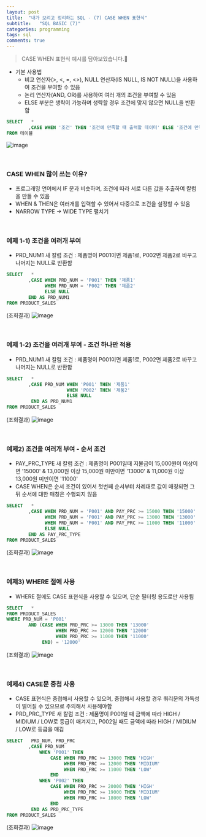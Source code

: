 ```yaml
---
layout: post
title:  "내가 보려고 정리하는 SQL - (7) CASE WHEN 표현식"
subtitle:   "SQL BASIC (7)"
categories: programming
tags: sql
comments: true
---
```


> CASE WHEN 표현식 예시를 담아보았습니다.🧐

* 기본 사용법
    * 비교 연산자(>, <, =, <>), NULL 연산자(IS NULL, IS NOT NULL)을 사용하여 조건을 부여할 수 있음
    * 논리 연산자(AND, OR)를 사용하여 여러 개의 조건을 부여할 수 있음
    * ELSE 부분은 생략이 가능하며 생략할 경우 조건에 맞지 않으면 NULL을 반환함
```sql
SELECT	 *
		,CASE WHEN '조건' THEN '조건에 만족할 때 출력할 데이터' ELSE '조건에 만족하지 않을 때 출력할 데이터' END
FROM 테이블
```
![image](https://user-images.githubusercontent.com/54492747/158295066-f1379a53-b887-47a0-b04c-6373377a1e1b.png)

<br>

### CASE WHEN 많이 쓰는 이유?
* 프로그래밍 언어에서 IF 문과 비슷하며, 조건에 따라 서로 다른 값을 추출하여 칼럼을 만들 수 있음 
* WHEN & THEN은 여러개를 입력할 수 있어서 다중으로 조건을 설정할 수 있음
* NARROW TYPE → WIDE TYPE 펼치기

<br>

### 예제 1-1) 조건을 여러개 부여 
* PRD_NUM1 새 칼럼 조건 : 제품명이 P001이면 제품1로, P002면 제품2로 바꾸고 나머지는 NULL로 반환함 
```sql
SELECT	 *
		,CASE WHEN PRD_NUM = 'P001' THEN '제품1'
		      WHEN PRD_NUM = 'P002' THEN '제품2'
     		  ELSE NULL
		END AS PRD_NUM1
FROM PRODUCT_SALES
```
(조회결과)
![image](https://user-images.githubusercontent.com/54492747/158305378-dabf93b4-ba5b-4521-baeb-c8096e62757f.png)

<br>

### 예제 1-2) 조건을 여러개 부여 - 조건 하나만 적용
* PRD_NUM1 새 칼럼 조건 : 제품명이 P001이면 제품1로, P002면 제품2로 바꾸고 나머지는 NULL로 반환함 
```sql
SELECT	 *
		,CASE PRD_NUM WHEN 'P001' THEN '제품1'
		     		  WHEN 'P002' THEN '제품2'
     		  		  ELSE NULL
		 END AS PRD_NUM1
FROM PRODUCT_SALES
```
(조회결과)
![image](https://user-images.githubusercontent.com/54492747/158305378-dabf93b4-ba5b-4521-baeb-c8096e62757f.png)

<br>

### 예제2) 조건을 여러개 부여 - 순서 조건
* PAY_PRC_TYPE 새 칼럼 조건 : 제품명이 P001일때 지불금이 15,000원이 이상이면 '15000' & 13,000원 이상 15,000원 미만이면 '13000' & 11,000원 이상 13,000원 미만이면 '11000'
* CASE WHEN은 순서 조건이 있어서 첫번째 순서부터 차례대로 값이 매칭되면 그 뒤 순서에 대한 매칭은 수행되지 않음
```sql
SELECT	 *
		,CASE WHEN PRD_NUM = 'P001' AND PAY_PRC >= 15000 THEN '15000'
		   	  WHEN PRD_NUM = 'P001' AND PAY_PRC >= 13000 THEN '13000'
			  WHEN PRD_NUM = 'P001' AND PAY_PRC >= 11000 THEN '11000'
     		  ELSE NULL
		END AS PAY_PRC_TYPE
FROM PRODUCT_SALES
```
(조회결과)
![image](https://user-images.githubusercontent.com/54492747/158305944-147c0cdc-6057-431e-8d7a-74bc6112c508.png)

<br>

### 예제3) WHERE 절에 사용 
* WHERE 절에도 CASE 표현식을 사용할 수 있으며, 단순 필터링 용도로만 사용됨
```sql
SELECT	 *
FROM PRODUCT_SALES
WHERE PRD_NUM = 'P001'
		AND (CASE WHEN PRD_PRC >= 13000 THEN '13000'
			 	  WHEN PRD_PRC >= 12000 THEN '12000'
				  WHEN PRD_PRC >= 11000 THEN '11000'
			 END) = '12000'
```
(조회결과)
![image](https://user-images.githubusercontent.com/54492747/158306255-e550bc7b-660b-46c0-8a4a-9a6198304d6a.png)

<br>

### 예제4) CASE문 중첩 사용 
* CASE 표현식은 중첩해서 사용할 수 있으며, 중첩해서 사용할 경우 쿼리문의 가독성이 떨어질 수 있으므로 주의해서 사용해야함
* PRD_PRC_TYPE 새 칼럼 조건 : 제품명이 P001일 때 금액에 따라 HIGH / MIDIUM / LOW로 등급이 매겨지고, P002일 때도 금액에 따라 HIGH / MIDIUM / LOW로 등급을 매김
```sql
SELECT	 PRD_NUM, PRD_PRC
		,CASE PRD_NUM
			WHEN 'P001' THEN
				CASE WHEN PRD_PRC >= 13000 THEN 'HIGH'
					 WHEN PRD_PRC >= 12000 THEN 'MIDIUM'
					 WHEN PRD_PRC >= 11000 THEN 'LOW'
				END
		 	WHEN 'P002' THEN
		 		CASE WHEN PRD_PRC >= 20000 THEN 'HIGH'
		 			 WHEN PRD_PRC >= 19000 THEN 'MIDIUM'
		 			 WHEN PRD_PRC >= 18000 THEN 'LOW'
		 		END
 		 END AS PRD_PRC_TYPE
FROM PRODUCT_SALES
```
(조회결과)
![image](https://user-images.githubusercontent.com/54492747/158307746-75251847-a81e-4c56-8ff2-86c3cb9fa196.png)


